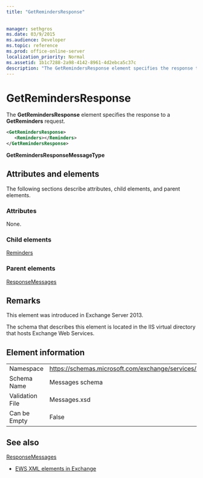 ```yaml
---
title: "GetRemindersResponse"
 
 
manager: sethgros
ms.date: 03/9/2015
ms.audience: Developer
ms.topic: reference
ms.prod: office-online-server
localization_priority: Normal
ms.assetid: 1b1c7288-2a98-4142-8961-4d2ebca5c37c
description: "The GetRemindersResponse element specifies the response to a GetReminders request."
---
```


# GetRemindersResponse

The **GetRemindersResponse** element specifies the response to a **GetReminders** request. 
  
```XML
<GetRemindersResponse>
   <Reminders></Reminders>
</GetRemindersResponse>

```

 **GetRemindersResponseMessageType**
## Attributes and elements

The following sections describe attributes, child elements, and parent elements.
  
### Attributes

None.
  
### Child elements

[Reminders](reminders.md)
  
### Parent elements

[ResponseMessages](responsemessages.md)
  
## Remarks

This element was introduced in Exchange Server 2013.
  
The schema that describes this element is located in the IIS virtual directory that hosts Exchange Web Services.
  
## Element information

|||
|:-----|:-----|
|Namespace  <br/> |https://schemas.microsoft.com/exchange/services/2006/messages  <br/> |
|Schema Name  <br/> |Messages schema  <br/> |
|Validation File  <br/> |Messages.xsd  <br/> |
|Can be Empty  <br/> |False  <br/> |
   
## See also



[ResponseMessages](responsemessages.md)


- [EWS XML elements in Exchange](ews-xml-elements-in-exchange.md)


